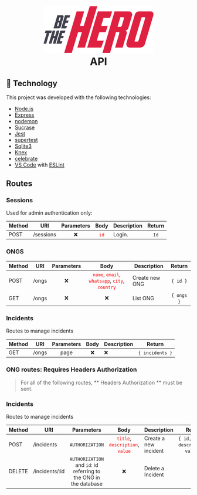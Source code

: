 <h1 align="center">
  <img alt="Be The Hero" title="Be The Hero" src="https://github.com/henriquecampaner/beahero/blob/master/frontend/src/assets/logo.svg" width="300px" /> <br />
	API
</h1>

## :rocket: Technology

This project was developed with the following technologies:

- [Node.js](https://nodejs.org/en/)
- [Express](https://expressjs.com/)
- [nodemon](https://nodemon.io/)
- [Sucrase](https://github.com/alangpierce/sucrase)
- [Jest](https://jestjs.io/)
- [supertest](https://github.com/visionmedia/supertest)
- [Sqlite3](https://www.sqlite.org/index.html)
- [Knex](http://knexjs.org/)
- [celebrate](https://www.npmjs.com/package/celebrate/)
- [VS Code](https://code.visualstudio.com/) with [ESLint](https://marketplace.visualstudio.com/items?itemName=dbaeumer.vscode-eslint)




## Routes


### Sessions

Used for admin authentication only:

Method | URI | Parameters | Body | Description | Return |
-------|-----|:----------:|:----:|-----------|:-------:|
POST | /sessions | ❌ | <code><span style="color:red">id</span></code> | Login. | `Id` |


### ONGS
Method | URI | Parameters | Body | Description | Return |
-------|-----|:----------:|:----:|-----------|:-------:|
POST | /ongs | ❌ | <code><span style="color:red">name</span></code>, <code><span style="color:red">email</span></code>, <code><span style="color:red">whatsapp</code></span>, <code><span style="color:red">city</span></code>, <code><span style="color:red">country</span></code> | Create new ONG | `{ id }` |
GET | /ongs | ❌ | ❌ | List ONG | `{ ongs }` |

### Incidents

Routes to manage incidents

Method | URI | Parameters | Body | Description | Return |
-------|-----|:----------:|:----:|-----------|:-------:|
GET | /ongs | page | ❌ | ❌| `{ incidents }` |


### ONG routes: Requires Headers Authorization

>For all of the following routes, ** Headers Authorization ** must be sent.

### Incidents

Routes to manage incidents

Method | URI | Parameters | Body | Description | Return |
-------|-----|:----------:|:----:|-----------|:-------:|
POST | /incidents | `AUTHORIZATION` | <code><span style="color:red">title</span></code>, <code><span style="color:red">description</span></code>, <code><span style="color:red">value | Create a new incident | `{ id, title, description, value }` |
DELETE | /incidents/:id | `AUTHORIZATION` and `id`: id referring to the ONG in the database | ❌ | Delete a Incident | `{ }` |

